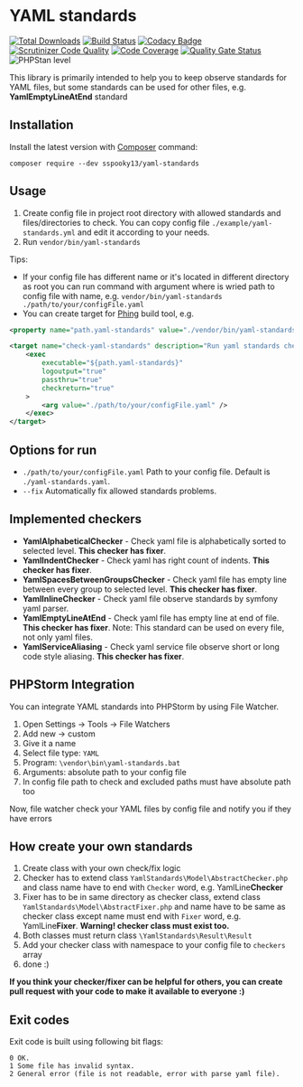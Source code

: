 # YAML standards

[![Total Downloads](https://poser.pugx.org/sspooky13/yaml-standards/downloads)](https://packagist.org/packages/sspooky13/yaml-standards)
[![Build Status](https://github.com/sspooky13/yaml-standards/actions/workflows/build.yaml/badge.svg?branch=master)](https://github.com/sspooky13/yaml-standards/actions?query=branch%3Amaster+event%3Apush)
[![Codacy Badge](https://api.codacy.com/project/badge/Grade/74e686c9111940a982ff3ee5e4ca9d52)](https://www.codacy.com/app/sspooky13/yaml-standards?utm_source=github.com&amp;utm_medium=referral&amp;utm_content=sspooky13/yaml-standards&amp;utm_campaign=Badge_Grade)
[![Scrutinizer Code Quality](https://scrutinizer-ci.com/g/sspooky13/yaml-standards/badges/quality-score.png?b=master)](https://scrutinizer-ci.com/g/sspooky13/yaml-standards/?branch=master)
[![Code Coverage](https://scrutinizer-ci.com/g/sspooky13/yaml-standards/badges/coverage.png?b=master)](https://scrutinizer-ci.com/g/sspooky13/yaml-standards/?branch=master)
[![Quality Gate Status](https://sonarcloud.io/api/project_badges/measure?project=sspooky13_yaml-standards&metric=alert_status)](https://sonarcloud.io/dashboard?id=sspooky13_yaml-standards)
![PHPStan level](https://img.shields.io/badge/PHPStan-level%205-brightgreen.svg)

This library is primarily intended to help you to keep observe standards for YAML files, but some standards can be used for other files, e.g. **YamlEmptyLineAtEnd** standard

## Installation
Install the latest version with [Composer](http://getcomposer.org/) command:

    composer require --dev sspooky13/yaml-standards

## Usage
1. Create config file in project root directory with allowed standards and files/directories to check. You can copy config file `./example/yaml-standards.yml` and edit it according to your needs.
2. Run `vendor/bin/yaml-standards`

Tips:
- If your config file has different name or it's located in different directory as root you can run command with argument where is wried path to config file with name, e.g. `vendor/bin/yaml-standards ./path/to/your/configFile.yaml`
- You can create target for [Phing](https://www.phing.info/) build tool, e.g.

```xml
<property name="path.yaml-standards" value="./vendor/bin/yaml-standards"/>

<target name="check-yaml-standards" description="Run yaml standards checks">
    <exec
        executable="${path.yaml-standards}"
        logoutput="true"
        passthru="true"
        checkreturn="true"
    >
        <arg value="./path/to/your/configFile.yaml" />
    </exec>
</target>
```

## Options for run
- `./path/to/your/configFile.yaml` Path to your config file. Default is `./yaml-standards.yaml`.
- `--fix` Automatically fix allowed standards problems.

## Implemented checkers
- **YamlAlphabeticalChecker** - Check yaml file is alphabetically sorted to selected level. **This checker has fixer**.
- **YamlIndentChecker** - Check yaml has right count of indents. **This checker has fixer**.
- **YamlSpacesBetweenGroupsChecker** - Check yaml file has empty line between every group to selected level. **This checker has fixer**.
- **YamlInlineChecker** - Check yaml file observe standards by symfony yaml parser.
- **YamlEmptyLineAtEnd** - Check yaml file has empty line at end of file. **This checker has fixer**. Note: This standard can be used on every file, not only yaml files.
- **YamlServiceAliasing** - Check yaml service file observe short or long code style aliasing. **This checker has fixer**.

## PHPStorm Integration
You can integrate YAML standards into PHPStorm by using File Watcher.

1. Open Settings -> Tools -> File Watchers
2. Add new -> custom
3. Give it a name
4. Select file type: `YAML`
5. Program: `\vendor\bin\yaml-standards.bat`
6. Arguments: absolute path to your config file
7. In config file path to check and excluded paths must have absolute path too

Now, file watcher check your YAML files by config file and notify you if they have errors

## How create your own standards
1. Create class with your own check/fix logic
2. Checker has to extend class `YamlStandards\Model\AbstractChecker.php` and class name have to end with `Checker` word, e.g. YamlLine**Checker**
3. Fixer has to be in same directory as checker class, extend class `YamlStandards\Model\AbstractFixer.php` and name have to be same as checker class except name must end with `Fixer` word, e.g. YamlLine**Fixer**. **Warning! checker class must exist too.**
4. Both classes must return class `\YamlStandards\Result\Result`
5. Add your checker class with namespace to your config file to `checkers` array
6. done :)

**If you think your checker/fixer can be helpful for others, you can create pull request with your code to make it available to everyone :)**

## Exit codes
Exit code is built using following bit flags:

    0 OK.
    1 Some file has invalid syntax.
    2 General error (file is not readable, error with parse yaml file).
